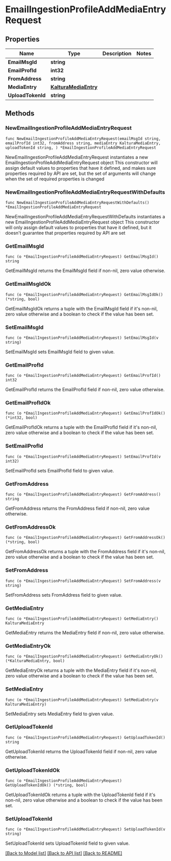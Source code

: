 # EmailIngestionProfileAddMediaEntryRequest

## Properties

Name | Type | Description | Notes
------------ | ------------- | ------------- | -------------
**EmailMsgId** | **string** |  | 
**EmailProfId** | **int32** |  | 
**FromAddress** | **string** |  | 
**MediaEntry** | [**KalturaMediaEntry**](KalturaMediaEntry.md) |  | 
**UploadTokenId** | **string** |  | 

## Methods

### NewEmailIngestionProfileAddMediaEntryRequest

`func NewEmailIngestionProfileAddMediaEntryRequest(emailMsgId string, emailProfId int32, fromAddress string, mediaEntry KalturaMediaEntry, uploadTokenId string, ) *EmailIngestionProfileAddMediaEntryRequest`

NewEmailIngestionProfileAddMediaEntryRequest instantiates a new EmailIngestionProfileAddMediaEntryRequest object
This constructor will assign default values to properties that have it defined,
and makes sure properties required by API are set, but the set of arguments
will change when the set of required properties is changed

### NewEmailIngestionProfileAddMediaEntryRequestWithDefaults

`func NewEmailIngestionProfileAddMediaEntryRequestWithDefaults() *EmailIngestionProfileAddMediaEntryRequest`

NewEmailIngestionProfileAddMediaEntryRequestWithDefaults instantiates a new EmailIngestionProfileAddMediaEntryRequest object
This constructor will only assign default values to properties that have it defined,
but it doesn't guarantee that properties required by API are set

### GetEmailMsgId

`func (o *EmailIngestionProfileAddMediaEntryRequest) GetEmailMsgId() string`

GetEmailMsgId returns the EmailMsgId field if non-nil, zero value otherwise.

### GetEmailMsgIdOk

`func (o *EmailIngestionProfileAddMediaEntryRequest) GetEmailMsgIdOk() (*string, bool)`

GetEmailMsgIdOk returns a tuple with the EmailMsgId field if it's non-nil, zero value otherwise
and a boolean to check if the value has been set.

### SetEmailMsgId

`func (o *EmailIngestionProfileAddMediaEntryRequest) SetEmailMsgId(v string)`

SetEmailMsgId sets EmailMsgId field to given value.


### GetEmailProfId

`func (o *EmailIngestionProfileAddMediaEntryRequest) GetEmailProfId() int32`

GetEmailProfId returns the EmailProfId field if non-nil, zero value otherwise.

### GetEmailProfIdOk

`func (o *EmailIngestionProfileAddMediaEntryRequest) GetEmailProfIdOk() (*int32, bool)`

GetEmailProfIdOk returns a tuple with the EmailProfId field if it's non-nil, zero value otherwise
and a boolean to check if the value has been set.

### SetEmailProfId

`func (o *EmailIngestionProfileAddMediaEntryRequest) SetEmailProfId(v int32)`

SetEmailProfId sets EmailProfId field to given value.


### GetFromAddress

`func (o *EmailIngestionProfileAddMediaEntryRequest) GetFromAddress() string`

GetFromAddress returns the FromAddress field if non-nil, zero value otherwise.

### GetFromAddressOk

`func (o *EmailIngestionProfileAddMediaEntryRequest) GetFromAddressOk() (*string, bool)`

GetFromAddressOk returns a tuple with the FromAddress field if it's non-nil, zero value otherwise
and a boolean to check if the value has been set.

### SetFromAddress

`func (o *EmailIngestionProfileAddMediaEntryRequest) SetFromAddress(v string)`

SetFromAddress sets FromAddress field to given value.


### GetMediaEntry

`func (o *EmailIngestionProfileAddMediaEntryRequest) GetMediaEntry() KalturaMediaEntry`

GetMediaEntry returns the MediaEntry field if non-nil, zero value otherwise.

### GetMediaEntryOk

`func (o *EmailIngestionProfileAddMediaEntryRequest) GetMediaEntryOk() (*KalturaMediaEntry, bool)`

GetMediaEntryOk returns a tuple with the MediaEntry field if it's non-nil, zero value otherwise
and a boolean to check if the value has been set.

### SetMediaEntry

`func (o *EmailIngestionProfileAddMediaEntryRequest) SetMediaEntry(v KalturaMediaEntry)`

SetMediaEntry sets MediaEntry field to given value.


### GetUploadTokenId

`func (o *EmailIngestionProfileAddMediaEntryRequest) GetUploadTokenId() string`

GetUploadTokenId returns the UploadTokenId field if non-nil, zero value otherwise.

### GetUploadTokenIdOk

`func (o *EmailIngestionProfileAddMediaEntryRequest) GetUploadTokenIdOk() (*string, bool)`

GetUploadTokenIdOk returns a tuple with the UploadTokenId field if it's non-nil, zero value otherwise
and a boolean to check if the value has been set.

### SetUploadTokenId

`func (o *EmailIngestionProfileAddMediaEntryRequest) SetUploadTokenId(v string)`

SetUploadTokenId sets UploadTokenId field to given value.



[[Back to Model list]](../README.md#documentation-for-models) [[Back to API list]](../README.md#documentation-for-api-endpoints) [[Back to README]](../README.md)


